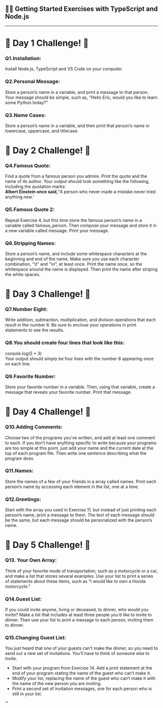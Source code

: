 <h2>🎯💪 Getting Started Exercises with TypeScript and Node.js</h2>
<hr>
<h1>🚀 Day 1 Challenge! 🚀</h1>
<p><h3><strong>Q1.Installation:</strong></h3>Install Node.js, TypeScript and VS Code on your computer.</p>
<p><h3><strong>Q2.Personal Message:</strong></h3> Store a person’s name in a variable, and print a message to that person. Your message should be simple, such as, <q>Hello Eric, would you like to learn some Python today?</q></p>
<p><h3><strong>Q3.Name Cases:</strong></h3>  Store a person’s name in a variable, and then print that person’s name in lowercase, uppercase, and titlecase.</p>
<h1>🚀 Day 2 Challenge! 🚀</h1>
<p><h3><strong>Q4.Famous Quote:</strong></h3> Find a quote from a famous person you admire. Print the quote and the name of its author. Your output should look something like the following, including the quotation marks:<br><strong>Albert Einstein once said,</strong><q>A person who never made a mistake never tried anything new.<q></p>
<p><h3><strong>Q5.Famous Quote 2:</strong></h3> Repeat Exercise 4, but this time store the famous person’s name in a variable called famous_person. Then compose your message and store it in a new variable called message. Print your message.<p>
<p><h3><strong>Q6.Stripping Names:</strong></h3> Store a person’s name, and include some whitespace characters at the beginning and end of the name. Make sure you use each character combination, "\t" and "\n", at least once. Print the name once, so the whitespace around the name is displayed. Then print the name after striping the white spaces.</p>
<h1>🚀 Day 3 Challenge! 🚀</h1>
<p><h3><strong>Q7.Number Eight:</strong></h3> Write addition, subtraction, multiplication, and division operations that each result in the number 8. Be sure to enclose your operations in print statements to see the results.</p>
<p><h3><strong>Q8.You should create four lines that look like this:</strong></h3>console.log(5 + 3)<br>
Your output should simply be four lines with the number 8 appearing once on each line.</p>
<p><h3><strong>Q9.Favorite Number:</strong></h3> Store your favorite number in a variable. Then, using that variable, create a message that reveals your favorite number. Print that message.</p>
<h1>🚀 Day 4 Challenge! 🚀</h1>
<p><h3><strong>Q10.Adding Comments:</strong></h3> Choose two of the programs you’ve written, and add at least one comment to each. If you don’t have anything specific to write because your programs are too simple at this point, just add your name and the current date at the top of each program file. Then write one sentence describing what the program does.</p>
<p><h3><strong>Q11.Names:</strong></h3> Store the names of a few of your friends in a array called names. Print each person’s name by accessing each element in the list, one at a time.</p>
<p><h3><strong>Q12.Greetings:</strong></h3> Start with the array you used in Exercise 11, but instead of just printing each person’s name, print a message to them. The text of each message should be the same, but each message should be personalized with the person’s name.</p>
<h1>🚀 Day 5 Challenge! 🚀</h1>
<p><h3><strong>Q13. Your Own Array: </strong></h3>Think of your favorite mode of transportation, such as a motorcycle or a car, and make a list that stores several examples. Use your list to print a series of statements about these items, such as “I would like to own a Honda motorcycle.”<p>
<p><h3><strong>Q14.Guest List: </strong></h3> If you could invite anyone, living or deceased, to dinner, who would you invite? Make a list that includes at least three people you’d like to invite to dinner. Then use your list to print a message to each person, inviting them to dinner.<p>
<p><h3><strong>Q15.Changing Guest List: </strong></h3> You just heard that one of your guests can’t make the dinner, so you need to send out a new set of invitations. You’ll have to think of someone else to invite.<ul>
<li> Start with your program from Exercise 14. Add a print statement at the end of your program stating the name of the guest who can’t make it.</li>
<li> Modify your list, replacing the name of the guest who can’t make it with the name of the new person you are inviting.</li>
<li> Print a second set of invitation messages, one for each person who is still in your list.</li>
</ul>
</p>
